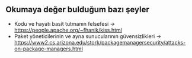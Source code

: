 
## Okumaya değer bulduğum bazı şeyler

- Kodu ve hayatı basit tutmanın felsefesi -> https://people.apache.org/~fhanik/kiss.html 
- Paket yöneticilerinin ve ayna sunucularının güvensizlikleri -> https://www2.cs.arizona.edu/stork/packagemanagersecurity/attacks-on-package-managers.html
